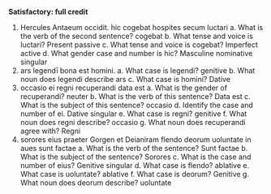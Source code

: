 **Satisfactory: full credit**

1. Hercules Antaeum occidit. hic cogebat hospites secum luctari
  a. What is the verb of the second sentence?
    cogebat
  b. What tense and voice is luctari?
    Present passive
  c. What tense and voice is cogebat?
    Imperfect active
  d. What gender case and number is hic?
    Masculine nominative singular
2. ars legendī bona est homini.
  a. What case is legendi?
    genitive
  b. What noun does legendi describe
    ars
  c. What case is homini?
    Dative
3. occasio ei regni recuperandi data est
  a. What is the gender of recuperandi?
    neuter
  b. What is the verb of this sentence?
    Data est
  c. What is the subject of this sentence?
    occasio
  d. Identify the case and number of ei.
    Dative singular
  e. What case is regni?
    genitive
  f. What noun does regni describe?
    occasio
  g. What noun does recuperandi agree with?
    Regni
4. sorores eius praeter Gorgen et Deianiram flendo deorum uoluntate in aues sunt factae
  a. What is the verb of the sentence?
    Sunt factae
  b. What is the subject of the sentence?
    Sorores
  c. What is the case and number of eius?
    Genitive singular
  d. What case is flendo?
    ablative
  e. What case is uoluntate?
    ablative
  f. What case is deorum?
    Genitive
  g. What noun does deorum describe?
    uoluntate
